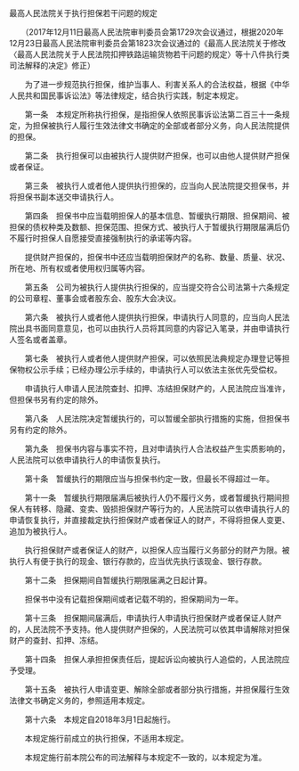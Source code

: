 最高人民法院关于执行担保若干问题的规定

　　（2017年12月11日最高人民法院审判委员会第1729次会议通过，根据2020年12月23日最高人民法院审判委员会第1823次会议通过的《最高人民法院关于修改〈最高人民法院关于人民法院扣押铁路运输货物若干问题的规定〉等十八件执行类司法解释的决定》修正）

　　为了进一步规范执行担保，维护当事人、利害关系人的合法权益，根据《中华人民共和国民事诉讼法》等法律规定，结合执行实践，制定本规定。

　　第一条　本规定所称执行担保，是指担保人依照民事诉讼法第二百三十一条规定，为担保被执行人履行生效法律文书确定的全部或者部分义务，向人民法院提供的担保。

　　第二条　执行担保可以由被执行人提供财产担保，也可以由他人提供财产担保或者保证。

　　第三条　被执行人或者他人提供执行担保的，应当向人民法院提交担保书，并将担保书副本送交申请执行人。

　　第四条　担保书中应当载明担保人的基本信息、暂缓执行期限、担保期间、被担保的债权种类及数额、担保范围、担保方式、被执行人于暂缓执行期限届满后仍不履行时担保人自愿接受直接强制执行的承诺等内容。

　　提供财产担保的，担保书中还应当载明担保财产的名称、数量、质量、状况、所在地、所有权或者使用权归属等内容。

　　第五条　公司为被执行人提供执行担保的，应当提交符合公司法第十六条规定的公司章程、董事会或者股东会、股东大会决议。

　　第六条　被执行人或者他人提供执行担保，申请执行人同意的，应当向人民法院出具书面同意意见，也可以由执行人员将其同意的内容记入笔录，并由申请执行人签名或者盖章。

　　第七条　被执行人或者他人提供财产担保，可以依照民法典规定办理登记等担保物权公示手续；已经办理公示手续的，申请执行人可以依法主张优先受偿权。

　　申请执行人申请人民法院查封、扣押、冻结担保财产的，人民法院应当准许，但担保书另有约定的除外。

　　第八条　人民法院决定暂缓执行的，可以暂缓全部执行措施的实施，但担保书另有约定的除外。

　　第九条　担保书内容与事实不符，且对申请执行人合法权益产生实质影响的，人民法院可以依申请执行人的申请恢复执行。

　　第十条　暂缓执行的期限应当与担保书约定一致，但最长不得超过一年。

　　第十一条　暂缓执行期限届满后被执行人仍不履行义务，或者暂缓执行期间担保人有转移、隐藏、变卖、毁损担保财产等行为的，人民法院可以依申请执行人的申请恢复执行，并直接裁定执行担保财产或者保证人的财产，不得将担保人变更、追加为被执行人。

　　执行担保财产或者保证人的财产，以担保人应当履行义务部分的财产为限。被执行人有便于执行的现金、银行存款的，应当优先执行该现金、银行存款。

　　第十二条　担保期间自暂缓执行期限届满之日起计算。

　　担保书中没有记载担保期间或者记载不明的，担保期间为一年。

　　第十三条　担保期间届满后，申请执行人申请执行担保财产或者保证人财产的，人民法院不予支持。他人提供财产担保的，人民法院可以依其申请解除对担保财产的查封、扣押、冻结。

　　第十四条　担保人承担担保责任后，提起诉讼向被执行人追偿的，人民法院应予受理。

　　第十五条　被执行人申请变更、解除全部或者部分执行措施，并担保履行生效法律文书确定义务的，参照适用本规定。

　　第十六条　本规定自2018年3月1日起施行。

　　本规定施行前成立的执行担保，不适用本规定。

　　本规定施行前本院公布的司法解释与本规定不一致的，以本规定为准。